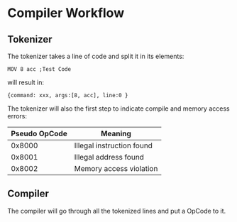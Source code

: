 # Compiler Workflow

## Tokenizer

The tokenizer takes a line of code and split it in its elements:

`MOV 8 acc ;Test Code`

will result in:

`{command: xxx, args:[8, acc], line:0 }`

The tokenizer will also the first step to indicate compile and memory access errors:

| Pseudo OpCode | Meaning                   |
| ------------- | ------------------------- |
| 0x8000        | Illegal instruction found |
| 0x8001        | Illegal address found     |
| 0x8002        | Memory access violation   |

## Compiler

The compiler will go through all the tokenized lines and put a OpCode to it.
